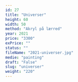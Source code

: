```yaml
---
id: 27
title: "Universer"
height: 60
width: 50
method: "Akryl på lærred"
year: 2021
price: "3300"
exPrice: ""
status: ""
fileName: "2021-universer.jpg"
medie: "painting"
draft: "False"
slug: "universer"
weight: "220"
---
```

